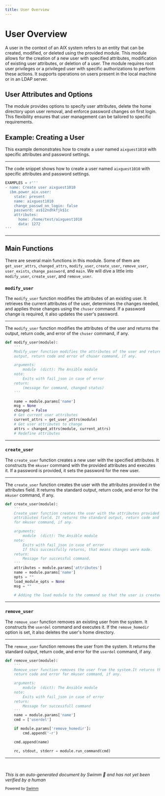 ```yaml
---
title: User Overview
---
```

# User Overview

A user in the context of an AIX system refers to an entity that can be created, modified, or deleted using the provided module. This module allows for the creation of a new user with specified attributes, modification of existing user attributes, or deletion of a user. The module requires root user privileges or a privileged user with specific authorizations to perform these actions. It supports operations on users present in the local machine or in an LDAP server.

## User Attributes and Options

The module provides options to specify user attributes, delete the home directory upon user removal, and enforce password changes on first login. This flexibility ensures that user management can be tailored to specific requirements.

## Example: Creating a User

This example demonstrates how to create a user named <SwmToken path="plugins/modules/user.py" pos="100:9:9" line-data="- name: Create user aixguest1010">`aixguest1010`</SwmToken> with specific attributes and password settings.

<SwmSnippet path="/plugins/modules/user.py" line="99">

---

The code snippet shows how to create a user named <SwmToken path="plugins/modules/user.py" pos="100:9:9" line-data="- name: Create user aixguest1010">`aixguest1010`</SwmToken> with specific attributes and password settings.

```python
EXAMPLES = r'''
- name: Create user aixguest1010
  ibm.power_aix.user:
    state: present
    name: aixguest1010
    change_passwd_on_login: false
    password: as$12ndhkfjk$1c
    attributes:
      home: /home/test/aixguest1010
      data: 1272
'''
```

---

</SwmSnippet>

## Main Functions

There are several main functions in this module. Some of them are <SwmToken path="plugins/modules/user.py" pos="285:5:5" line-data="    current_attrs = get_user_attrs(module)">`get_user_attrs`</SwmToken>, <SwmToken path="plugins/modules/user.py" pos="287:5:5" line-data="    attrs = changed_attrs(module, current_attrs)">`changed_attrs`</SwmToken>, <SwmToken path="plugins/modules/user.py" pos="268:2:2" line-data="def modify_user(module):">`modify_user`</SwmToken>, <SwmToken path="plugins/modules/user.py" pos="316:2:2" line-data="def create_user(module):">`create_user`</SwmToken>, <SwmToken path="plugins/modules/user.py" pos="358:2:2" line-data="def remove_user(module):">`remove_user`</SwmToken>, <SwmToken path="plugins/modules/user.py" pos="389:2:2" line-data="def user_exists(module):">`user_exists`</SwmToken>, <SwmToken path="plugins/modules/user.py" pos="303:5:5" line-data="        msg_pass = change_password(module)">`change_password`</SwmToken>, and <SwmToken path="plugins/modules/user.py" pos="448:2:2" line-data="def main():">`main`</SwmToken>. We will dive a little into <SwmToken path="plugins/modules/user.py" pos="268:2:2" line-data="def modify_user(module):">`modify_user`</SwmToken>, <SwmToken path="plugins/modules/user.py" pos="316:2:2" line-data="def create_user(module):">`create_user`</SwmToken>, and <SwmToken path="plugins/modules/user.py" pos="358:2:2" line-data="def remove_user(module):">`remove_user`</SwmToken>.

### <SwmToken path="plugins/modules/user.py" pos="268:2:2" line-data="def modify_user(module):">`modify_user`</SwmToken>

The <SwmToken path="plugins/modules/user.py" pos="268:2:2" line-data="def modify_user(module):">`modify_user`</SwmToken> function modifies the attributes of an existing user. It retrieves the current attributes of the user, determines the changes needed, and applies those changes using the <SwmToken path="plugins/modules/user.py" pos="271:14:14" line-data="    output, return code and error of chuser command, if any.">`chuser`</SwmToken> command. If a password change is required, it also updates the user's password.

<SwmSnippet path="/plugins/modules/user.py" line="268">

---

The <SwmToken path="plugins/modules/user.py" pos="268:2:2" line-data="def modify_user(module):">`modify_user`</SwmToken> function modifies the attributes of the user and returns the output, return code, and error of the <SwmToken path="plugins/modules/user.py" pos="271:14:14" line-data="    output, return code and error of chuser command, if any.">`chuser`</SwmToken> command, if any.

```python
def modify_user(module):
    '''
    Modify_user function modifies the attributes of the user and returns
    output, return code and error of chuser command, if any.

    arguments:
        module  (dict): The Ansible module
    note:
        Exits with fail_json in case of error
    return:
        (message for command, changed status)
    '''

    name = module.params['name']
    msg = None
    changed = False
    # Get current user attributes
    current_attrs = get_user_attrs(module)
    # Get user attributes to change
    attrs = changed_attrs(module, current_attrs)
    # Redefine attributes
```

---

</SwmSnippet>

### <SwmToken path="plugins/modules/user.py" pos="316:2:2" line-data="def create_user(module):">`create_user`</SwmToken>

The <SwmToken path="plugins/modules/user.py" pos="316:2:2" line-data="def create_user(module):">`create_user`</SwmToken> function creates a new user with the specified attributes. It constructs the <SwmToken path="plugins/modules/user.py" pos="320:3:3" line-data="    for mkuser command, if any.">`mkuser`</SwmToken> command with the provided attributes and executes it. If a password is provided, it sets the password for the new user.

<SwmSnippet path="/plugins/modules/user.py" line="316">

---

The <SwmToken path="plugins/modules/user.py" pos="316:2:2" line-data="def create_user(module):">`create_user`</SwmToken> function creates the user with the attributes provided in the attributes field. It returns the standard output, return code, and error for the <SwmToken path="plugins/modules/user.py" pos="320:3:3" line-data="    for mkuser command, if any.">`mkuser`</SwmToken> command, if any.

```python
def create_user(module):
    '''
    Create_user function creates the user with the attributes provided in the
    attribiutes field. It returns the standard output, return code and error
    for mkuser command, if any.

    arguments:
        module  (dict): The Ansible module
    note:
        Exits with fail_json in case of error
        If this successfully returns, that means changes were made.
    return:
        Message for successful command.
    '''
    attributes = module.params['attributes']
    name = module.params['name']
    opts = ""
    load_module_opts = None
    msg = ""

    # Adding the load module to the command so that the user is created at the right location.
```

---

</SwmSnippet>

### <SwmToken path="plugins/modules/user.py" pos="358:2:2" line-data="def remove_user(module):">`remove_user`</SwmToken>

The <SwmToken path="plugins/modules/user.py" pos="358:2:2" line-data="def remove_user(module):">`remove_user`</SwmToken> function removes an existing user from the system. It constructs the <SwmToken path="plugins/modules/user.py" pos="371:7:7" line-data="    cmd = [&#39;userdel&#39;]">`userdel`</SwmToken> command and executes it. If the <SwmToken path="plugins/modules/user.py" pos="373:8:8" line-data="    if module.params[&#39;remove_homedir&#39;]:">`remove_homedir`</SwmToken> option is set, it also deletes the user's home directory.

<SwmSnippet path="/plugins/modules/user.py" line="358">

---

The <SwmToken path="plugins/modules/user.py" pos="358:2:2" line-data="def remove_user(module):">`remove_user`</SwmToken> function removes the user from the system. It returns the standard output, return code, and error for the <SwmToken path="plugins/modules/user.py" pos="371:7:7" line-data="    cmd = [&#39;userdel&#39;]">`userdel`</SwmToken> command, if any.

```python
def remove_user(module):
    '''
    Remove_user function removes the user from the system.It returns the standard output,
    return code and error for mkuser command, if any.

    arguments:
        module  (dict): The Ansible module
    note:
        Exits with fail_json in case of error
    return:
        Message for successfull command
    '''
    name = module.params['name']
    cmd = ['userdel']

    if module.params['remove_homedir']:
        cmd.append('-r')

    cmd.append(name)

    rc, stdout, stderr = module.run_command(cmd)
```

---

</SwmSnippet>

&nbsp;

*This is an auto-generated document by Swimm 🌊 and has not yet been verified by a human*

<SwmMeta version="3.0.0" repo-id="Z2l0aHViJTNBJTNBYW5zaWJsZS1wb3dlci1haXglM0ElM0Fzd2ltbWlv" repo-name="ansible-power-aix"><sup>Powered by [Swimm](/)</sup></SwmMeta>

